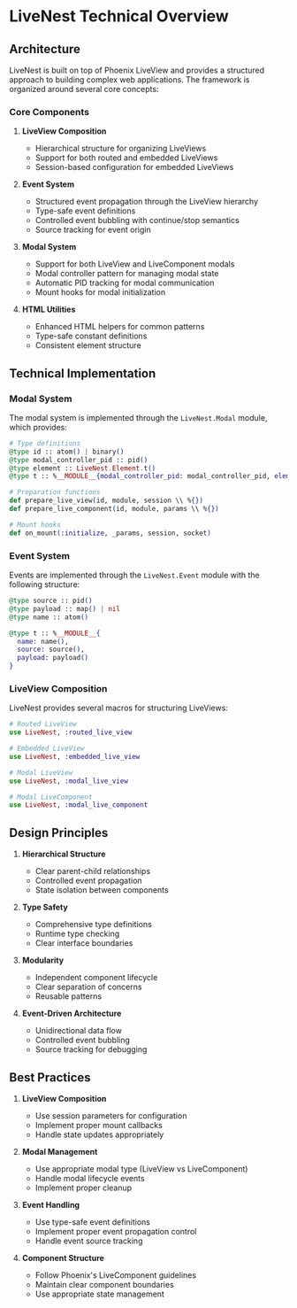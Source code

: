 
# LiveNest Technical Overview

## Architecture

LiveNest is built on top of Phoenix LiveView and provides a structured approach to building complex web applications. The framework is organized around several core concepts:

### Core Components

1. **LiveView Composition**
   - Hierarchical structure for organizing LiveViews
   - Support for both routed and embedded LiveViews
   - Session-based configuration for embedded LiveViews

2. **Event System**
   - Structured event propagation through the LiveView hierarchy
   - Type-safe event definitions
   - Controlled event bubbling with continue/stop semantics
   - Source tracking for event origin

3. **Modal System**
   - Support for both LiveView and LiveComponent modals
   - Modal controller pattern for managing modal state
   - Automatic PID tracking for modal communication
   - Mount hooks for modal initialization

4. **HTML Utilities**
   - Enhanced HTML helpers for common patterns
   - Type-safe constant definitions
   - Consistent element structure

## Technical Implementation

### Modal System

The modal system is implemented through the `LiveNest.Modal` module, which provides:

```elixir
# Type definitions
@type id :: atom() | binary()
@type modal_controller_pid :: pid()
@type element :: LiveNest.Element.t()
@type t :: %__MODULE__{modal_controller_pid: modal_controller_pid, element: element()}

# Preparation functions
def prepare_live_view(id, module, session \\ %{})
def prepare_live_component(id, module, params \\ %{})

# Mount hooks
def on_mount(:initialize, _params, session, socket)
```

### Event System

Events are implemented through the `LiveNest.Event` module with the following structure:

```elixir
@type source :: pid()
@type payload :: map() | nil
@type name :: atom()

@type t :: %__MODULE__{
  name: name(),
  source: source(),
  payload: payload()
}
```

### LiveView Composition

LiveNest provides several macros for structuring LiveViews:

```elixir
# Routed LiveView
use LiveNest, :routed_live_view

# Embedded LiveView
use LiveNest, :embedded_live_view

# Modal LiveView
use LiveNest, :modal_live_view

# Modal LiveComponent
use LiveNest, :modal_live_component
```

## Design Principles

1. **Hierarchical Structure**
   - Clear parent-child relationships
   - Controlled event propagation
   - State isolation between components

2. **Type Safety**
   - Comprehensive type definitions
   - Runtime type checking
   - Clear interface boundaries

3. **Modularity**
   - Independent component lifecycle
   - Clear separation of concerns
   - Reusable patterns

4. **Event-Driven Architecture**
   - Unidirectional data flow
   - Controlled event bubbling
   - Source tracking for debugging

## Best Practices

1. **LiveView Composition**
   - Use session parameters for configuration
   - Implement proper mount callbacks
   - Handle state updates appropriately

2. **Modal Management**
   - Use appropriate modal type (LiveView vs LiveComponent)
   - Handle modal lifecycle events
   - Implement proper cleanup

3. **Event Handling**
   - Use type-safe event definitions
   - Implement proper event propagation control
   - Handle event source tracking

4. **Component Structure**
   - Follow Phoenix's LiveComponent guidelines
   - Maintain clear component boundaries
   - Use appropriate state management

